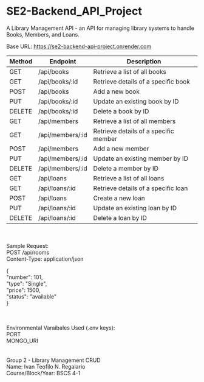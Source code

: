 # SE2-Backend_API_Project
A Library Management API - an API for managing library systems to handle Books, Members, and Loans.

Base URL: https://se2-backend-api-project.onrender.com

| Method | Endpoint                | Description                              |
|--------|------------------------|------------------------------------------|
| GET    | /api/books             | Retrieve a list of all books             |
| GET    | /api/books/:id         | Retrieve details of a specific book      |
| POST   | /api/books             | Add a new book                            |
| PUT    | /api/books/:id         | Update an existing book by ID            |
| DELETE | /api/books/:id         | Delete a book by ID                       |
| GET    | /api/members           | Retrieve a list of all members           |
| GET    | /api/members/:id       | Retrieve details of a specific member    |
| POST   | /api/members           | Add a new member                          |
| PUT    | /api/members/:id       | Update an existing member by ID          |
| DELETE | /api/members/:id       | Delete a member by ID                     |
| GET    | /api/loans             | Retrieve a list of all loans             |
| GET    | /api/loans/:id         | Retrieve details of a specific loan      |
| POST   | /api/loans             | Create a new loan                         |
| PUT    | /api/loans/:id         | Update an existing loan by ID            |
| DELETE | /api/loans/:id         | Delete a loan by ID                       |

<br><br>Sample Request: <br>
POST /api/rooms <br>
Content-Type: application/json<br>

{<br>
  "number": 101,<br>
  "type": "Single",<br>
  "price": 1500,<br>
  "status": "available"<br>
}<br><br><br>

Environmental Varaibales Used (.env keys):<br>
PORT<br>
MONGO_URI<br><br><br>
Group 2 - Library Management CRUD<br>
Name: Ivan Teofilo N. Regalario<br>
Course/Block/Year: BSCS 4-1
